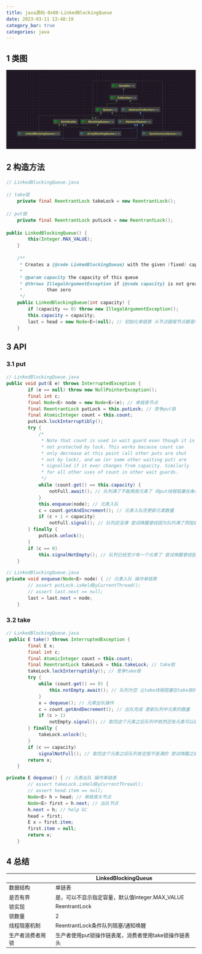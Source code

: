 ```yaml
---
title: java源码-0x08-LinkedBlockingQueue
date: 2023-03-11 13:48:19
category_bar: true
categories: java
---
```


## 1 类图

![](./java源码-0x08-LinkedBlockingQueue/202211221522904.png)

## 2 构造方法

```java
// LinkedBlockingQueue.java

// take锁
    private final ReentrantLock takeLock = new ReentrantLock();
    
// put锁
    private final ReentrantLock putLock = new ReentrantLock();
    
public LinkedBlockingQueue() {
        this(Integer.MAX_VALUE);
    }

    /**
     * Creates a {@code LinkedBlockingQueue} with the given (fixed) capacity.
     *
     * @param capacity the capacity of this queue
     * @throws IllegalArgumentException if {@code capacity} is not greater
     *         than zero
     */
    public LinkedBlockingQueue(int capacity) {
        if (capacity <= 0) throw new IllegalArgumentException();
        this.capacity = capacity;
        last = head = new Node<E>(null); // 初始化单链表 头节点跟尾节点都是哑节点
    }
```

## 3 API


### 3.1 put


```java
// LinkedBlockingQueue.java
public void put(E e) throws InterruptedException {
        if (e == null) throw new NullPointerException();
        final int c;
        final Node<E> node = new Node<E>(e); // 单链表节点
        final ReentrantLock putLock = this.putLock; // 竞争put锁
        final AtomicInteger count = this.count;
        putLock.lockInterruptibly();
        try {
            /*
             * Note that count is used in wait guard even though it is
             * not protected by lock. This works because count can
             * only decrease at this point (all other puts are shut
             * out by lock), and we (or some other waiting put) are
             * signalled if it ever changes from capacity. Similarly
             * for all other uses of count in other wait guards.
             */
            while (count.get() == this.capacity) {
                notFull.await(); // 队列满了不能再放元素了 将put线程阻塞在条件队列上 等待有线程take元素打破条件唤醒阻塞的put线程
            }
            this.enqueue(node); // 元素入队
            c = count.getAndIncrement(); // 元素入队完更新元素数量
            if (c + 1 < capacity)
                notFull.signal(); // 队列还没满 尝试唤醒曾经因为队列满了而阻塞等待的put线程
        } finally {
            putLock.unlock();
        }
        if (c == 0)
            this.signalNotEmpty(); // 队列已经至少有一个元素了 尝试唤醒曾经因为队列空了而阻塞等待的take线程
    }
```

```java
// LinkedBlockingQueue.java
private void enqueue(Node<E> node) { // 元素入队 操作单链表
        // assert putLock.isHeldByCurrentThread();
        // assert last.next == null;
        last = last.next = node;
    }
```

### 3.2 take

```java
// LinkedBlockingQueue.java
 public E take() throws InterruptedException {
        final E x;
        final int c;
        final AtomicInteger count = this.count;
        final ReentrantLock takeLock = this.takeLock; // take锁
        takeLock.lockInterruptibly(); // 竞争take锁
        try {
            while (count.get() == 0) {
                this.notEmpty.await(); // 队列为空 让take线程阻塞在take锁的条件队列上 等待有其他线程put元素后唤醒这个take线程
            }
            x = dequeue(); // 元素出队操作
            c = count.getAndDecrement(); // 出队完成 更新队列中元素的数量
            if (c > 1)
                notEmpty.signal(); // 取完这个元素之后队列中依然还有元素可以取 尝试唤醒之前因为队列为空而阻塞的take线程
        } finally {
            takeLock.unlock();
        }
        if (c == capacity)
            signalNotFull(); // 取完这个元素之后队列肯定就不是满的 尝试唤醒之前因为队列满而阻塞的put线程
        return x;
    }
```

```java
private E dequeue() { // 元素出队 操作单链表
        // assert takeLock.isHeldByCurrentThread();
        // assert head.item == null;
        Node<E> h = head; // 单链表头节点
        Node<E> first = h.next; // 出队节点
        h.next = h; // help GC
        head = first;
        E x = first.item;
        first.item = null;
        return x;
    }
```

## 4 总结

|                  | LinkedBlockingQueue                                   |
| ---------------- | ----------------------------------------------------- |
| 数据结构         | 单链表                                                |
| 是否有界         | 是，可以不显示指定容量，默认值Integer.MAX_VALUE       |
| 锁实现           | ReentrantLock                                         |
| 锁数量           | 2                                                     |
| 线程阻塞机制     | ReentrantLock条件队列阻塞/通知唤醒                    |
| 生产者消费者用锁 | 生产者使用put锁操作链表尾，消费者使用take锁操作链表头 |
